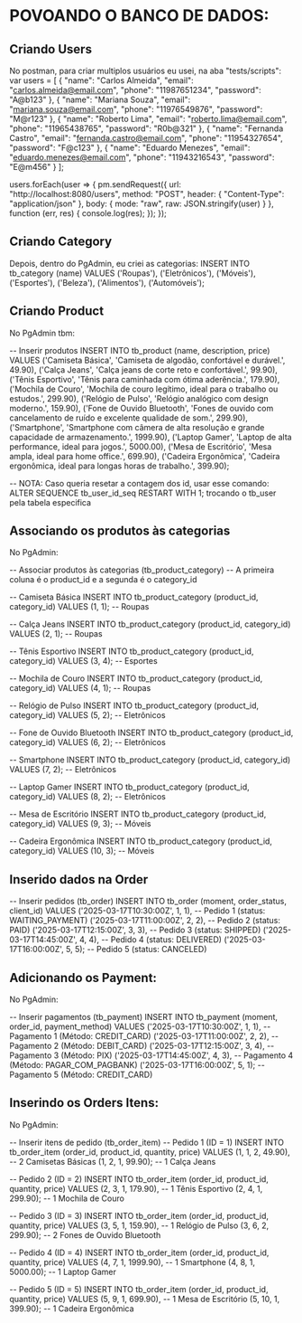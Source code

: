 # POVOANDO O BANCO DE DADOS:

## Criando Users
No postman, para criar multiplos usuários eu usei, na aba "tests/scripts":
var users = [
    { "name": "Carlos Almeida", "email": "carlos.almeida@email.com", "phone": "11987651234", "password": "A@b123" },
    { "name": "Mariana Souza", "email": "mariana.souza@email.com", "phone": "11976549876", "password": "M@r123" },
    { "name": "Roberto Lima", "email": "roberto.lima@email.com", "phone": "11965438765", "password": "R0b@321" },
    { "name": "Fernanda Castro", "email": "fernanda.castro@email.com", "phone": "11954327654", "password": "F@c123" },
    { "name": "Eduardo Menezes", "email": "eduardo.menezes@email.com", "phone": "11943216543", "password": "E@m456" }
];

users.forEach(user => {
    pm.sendRequest({
        url: "http://localhost:8080/users",
        method: "POST",
        header: { "Content-Type": "application/json" },
        body: { mode: "raw", raw: JSON.stringify(user) }
    }, function (err, res) {
        console.log(res);
    });
});

## Criando Category
Depois, dentro do PgAdmin, eu criei as categorias:
INSERT INTO tb_category (name)
VALUES
    ('Roupas'),
    ('Eletrônicos'),
    ('Móveis'),
    ('Esportes'),
    ('Beleza'),
    ('Alimentos'),
    ('Automóveis');

## Criando Product
No PgAdmin tbm:

-- Inserir produtos
INSERT INTO tb_product (name, description, price)
VALUES
('Camiseta Básica', 'Camiseta de algodão, confortável e durável.', 49.90),
('Calça Jeans', 'Calça jeans de corte reto e confortável.', 99.90),
('Tênis Esportivo', 'Tênis para caminhada com ótima aderência.', 179.90),
('Mochila de Couro', 'Mochila de couro legítimo, ideal para o trabalho ou estudos.', 299.90),
('Relógio de Pulso', 'Relógio analógico com design moderno.', 159.90),
('Fone de Ouvido Bluetooth', 'Fones de ouvido com cancelamento de ruído e excelente qualidade de som.', 299.90),
('Smartphone', 'Smartphone com câmera de alta resolução e grande capacidade de armazenamento.', 1999.90),
('Laptop Gamer', 'Laptop de alta performance, ideal para jogos.', 5000.00),
('Mesa de Escritório', 'Mesa ampla, ideal para home office.', 699.90),
('Cadeira Ergonômica', 'Cadeira ergonômica, ideal para longas horas de trabalho.', 399.90);

-- NOTA:
Caso queria resetar a contagem dos id, usar esse comando:
ALTER SEQUENCE tb_user_id_seq RESTART WITH 1;
trocando o tb_user pela tabela especifica

## Associando os produtos às categorias
No PgAdmin:

-- Associar produtos às categorias (tb_product_category)
-- A primeira coluna é o product_id e a segunda é o category_id

-- Camiseta Básica
INSERT INTO tb_product_category (product_id, category_id) VALUES (1, 1);  -- Roupas

-- Calça Jeans
INSERT INTO tb_product_category (product_id, category_id) VALUES (2, 1);  -- Roupas

-- Tênis Esportivo
INSERT INTO tb_product_category (product_id, category_id) VALUES (3, 4);  -- Esportes

-- Mochila de Couro
INSERT INTO tb_product_category (product_id, category_id) VALUES (4, 1);  -- Roupas

-- Relógio de Pulso
INSERT INTO tb_product_category (product_id, category_id) VALUES (5, 2);  -- Eletrônicos

-- Fone de Ouvido Bluetooth
INSERT INTO tb_product_category (product_id, category_id) VALUES (6, 2);  -- Eletrônicos

-- Smartphone
INSERT INTO tb_product_category (product_id, category_id) VALUES (7, 2);  -- Eletrônicos

-- Laptop Gamer
INSERT INTO tb_product_category (product_id, category_id) VALUES (8, 2);  -- Eletrônicos

-- Mesa de Escritório
INSERT INTO tb_product_category (product_id, category_id) VALUES (9, 3);  -- Móveis

-- Cadeira Ergonômica
INSERT INTO tb_product_category (product_id, category_id) VALUES (10, 3);  -- Móveis

## Inserido dados na Order
-- Inserir pedidos (tb_order)
INSERT INTO tb_order (moment, order_status, client_id)
VALUES
('2025-03-17T10:30:00Z', 1, 1),  -- Pedido 1 (status: WAITING_PAYMENT)
('2025-03-17T11:00:00Z', 2, 2),  -- Pedido 2 (status: PAID)
('2025-03-17T12:15:00Z', 3, 3),  -- Pedido 3 (status: SHIPPED)
('2025-03-17T14:45:00Z', 4, 4),  -- Pedido 4 (status: DELIVERED)
('2025-03-17T16:00:00Z', 5, 5);  -- Pedido 5 (status: CANCELED)


## Adicionando os Payment:

No PgAdmin:

-- Inserir pagamentos (tb_payment)
INSERT INTO tb_payment (moment, order_id, payment_method)
VALUES
('2025-03-17T10:30:00Z', 1, 1),  -- Pagamento 1 (Método: CREDIT_CARD)
('2025-03-17T11:00:00Z', 2, 2),  -- Pagamento 2 (Método: DEBIT_CARD)
('2025-03-17T12:15:00Z', 3, 4),  -- Pagamento 3 (Método: PIX)
('2025-03-17T14:45:00Z', 4, 3),  -- Pagamento 4 (Método: PAGAR_COM_PAGBANK)
('2025-03-17T16:00:00Z', 5, 1);  -- Pagamento 5 (Método: CREDIT_CARD)

## Inserindo os Orders Itens:

No PgAdmin:

-- Inserir itens de pedido (tb_order_item)
-- Pedido 1 (ID = 1)
INSERT INTO tb_order_item (order_id, product_id, quantity, price)
VALUES
(1, 1, 2, 49.90),  -- 2 Camisetas Básicas
(1, 2, 1, 99.90);  -- 1 Calça Jeans

-- Pedido 2 (ID = 2)
INSERT INTO tb_order_item (order_id, product_id, quantity, price)
VALUES
(2, 3, 1, 179.90),  -- 1 Tênis Esportivo
(2, 4, 1, 299.90);  -- 1 Mochila de Couro

-- Pedido 3 (ID = 3)
INSERT INTO tb_order_item (order_id, product_id, quantity, price)
VALUES
(3, 5, 1, 159.90),  -- 1 Relógio de Pulso
(3, 6, 2, 299.90);  -- 2 Fones de Ouvido Bluetooth

-- Pedido 4 (ID = 4)
INSERT INTO tb_order_item (order_id, product_id, quantity, price)
VALUES
(4, 7, 1, 1999.90),  -- 1 Smartphone
(4, 8, 1, 5000.00);  -- 1 Laptop Gamer

-- Pedido 5 (ID = 5)
INSERT INTO tb_order_item (order_id, product_id, quantity, price)
VALUES
(5, 9, 1, 699.90),  -- 1 Mesa de Escritório
(5, 10, 1, 399.90);  -- 1 Cadeira Ergonômica
